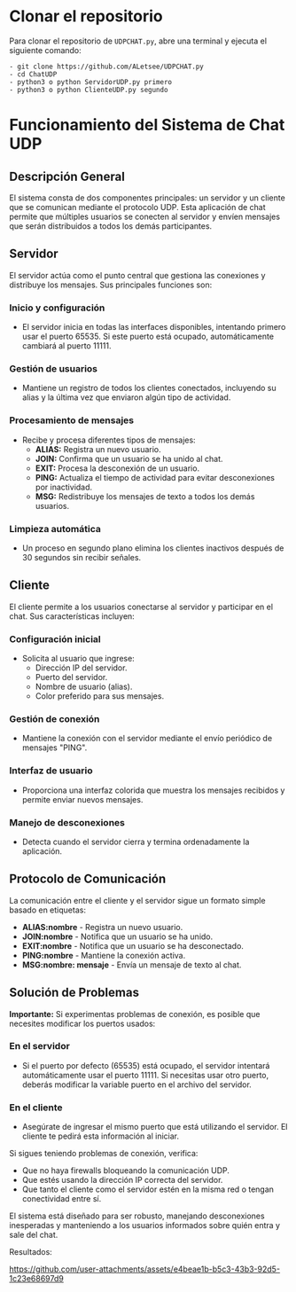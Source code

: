 # Clonar el repositorio

Para clonar el repositorio de `UDPCHAT.py`, abre una terminal y ejecuta el siguiente comando:

  ```
- git clone https://github.com/ALetsee/UDPCHAT.py
- cd ChatUDP
- python3 o python ServidorUDP.py primero
- python3 o python ClienteUDP.py segundo

  ```



# Funcionamiento del Sistema de Chat UDP

## Descripción General

El sistema consta de dos componentes principales: un servidor y un cliente que se comunican mediante el protocolo UDP. Esta aplicación de chat permite que múltiples usuarios se conecten al servidor y envíen mensajes que serán distribuidos a todos los demás participantes.

## Servidor

El servidor actúa como el punto central que gestiona las conexiones y distribuye los mensajes. Sus principales funciones son:

### Inicio y configuración

- El servidor inicia en todas las interfaces disponibles, intentando primero usar el puerto 65535. Si este puerto está ocupado, automáticamente cambiará al puerto 11111.

### Gestión de usuarios

- Mantiene un registro de todos los clientes conectados, incluyendo su alias y la última vez que enviaron algún tipo de actividad.

### Procesamiento de mensajes

- Recibe y procesa diferentes tipos de mensajes:
  - **ALIAS:** Registra un nuevo usuario.
  - **JOIN:** Confirma que un usuario se ha unido al chat.
  - **EXIT:** Procesa la desconexión de un usuario.
  - **PING:** Actualiza el tiempo de actividad para evitar desconexiones por inactividad.
  - **MSG:** Redistribuye los mensajes de texto a todos los demás usuarios.

### Limpieza automática

- Un proceso en segundo plano elimina los clientes inactivos después de 30 segundos sin recibir señales.

## Cliente

El cliente permite a los usuarios conectarse al servidor y participar en el chat. Sus características incluyen:

### Configuración inicial

- Solicita al usuario que ingrese:
  - Dirección IP del servidor.
  - Puerto del servidor.
  - Nombre de usuario (alias).
  - Color preferido para sus mensajes.

### Gestión de conexión

- Mantiene la conexión con el servidor mediante el envío periódico de mensajes "PING".

### Interfaz de usuario

- Proporciona una interfaz colorida que muestra los mensajes recibidos y permite enviar nuevos mensajes.

### Manejo de desconexiones

- Detecta cuando el servidor cierra y termina ordenadamente la aplicación.

## Protocolo de Comunicación

La comunicación entre el cliente y el servidor sigue un formato simple basado en etiquetas:

- **ALIAS:nombre** - Registra un nuevo usuario.
- **JOIN:nombre** - Notifica que un usuario se ha unido.
- **EXIT:nombre** - Notifica que un usuario se ha desconectado.
- **PING:nombre** - Mantiene la conexión activa.
- **MSG:nombre: mensaje** - Envía un mensaje de texto al chat.

## Solución de Problemas

**Importante:** Si experimentas problemas de conexión, es posible que necesites modificar los puertos usados:

### En el servidor

- Si el puerto por defecto (65535) está ocupado, el servidor intentará automáticamente usar el puerto 11111. Si necesitas usar otro puerto, deberás modificar la variable puerto en el archivo del servidor.

### En el cliente

- Asegúrate de ingresar el mismo puerto que está utilizando el servidor. El cliente te pedirá esta información al iniciar.

Si sigues teniendo problemas de conexión, verifica:

- Que no haya firewalls bloqueando la comunicación UDP.
- Que estés usando la dirección IP correcta del servidor.
- Que tanto el cliente como el servidor estén en la misma red o tengan conectividad entre sí.

El sistema está diseñado para ser robusto, manejando desconexiones inesperadas y manteniendo a los usuarios informados sobre quién entra y sale del chat.

Resultados:

https://github.com/user-attachments/assets/e4beae1b-b5c3-43b3-92d5-1c23e68697d9

